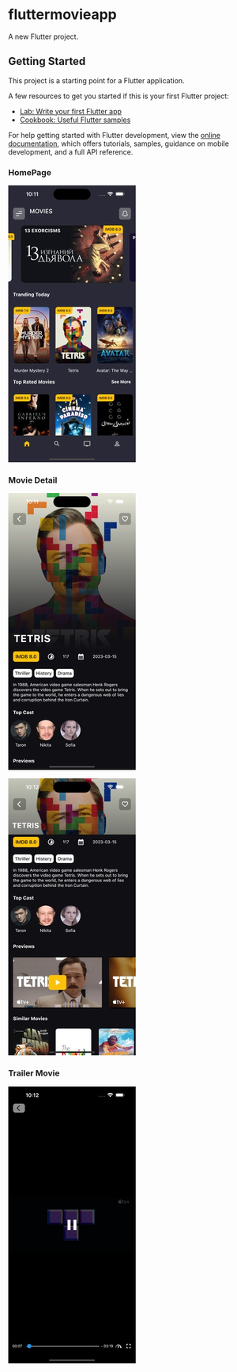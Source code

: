 # fluttermovieapp

A new Flutter project.

## Getting Started

This project is a starting point for a Flutter application.

A few resources to get you started if this is your first Flutter project:

- [Lab: Write your first Flutter app](https://docs.flutter.dev/get-started/codelab)
- [Cookbook: Useful Flutter samples](https://docs.flutter.dev/cookbook)

For help getting started with Flutter development, view the
[online documentation](https://docs.flutter.dev/), which offers tutorials,
samples, guidance on mobile development, and a full API reference.

### HomePage

![alt text](https://github.com/cookkiees/flutter-movie-app/blob/3538d580e23872e626170cd7845b03360c8f2980/assets/ss/Simulator%20Screen%20Shot%20-%20iPhone%2014%20Pro%20Max%20-%202023-04-03%20at%2010.11.50_258x559.jpg)

### Movie Detail

![alt text](https://github.com/cookkiees/flutter-movie-app/blob/bbe77d350c6cbb639c5d9c1cf9bf44b5f388bc42/assets/ss/Simulator%20Screen%20Shot%20-%20iPhone%2014%20Pro%20Max%20-%202023-04-03%20at%2010.11.57_258x559.jpg)

![alt Text](https://github.com/cookkiees/flutter-movie-app/blob/a90dc20059b7a51815372a69f1411e81ced2e25c/assets/ss/Simulator%20Screen%20Shot%20-%20iPhone%2014%20Pro%20Max%20-%202023-04-03%20at%2010.12.04_258x559.jpg)


### Trailer Movie

![alt text](https://github.com/cookkiees/flutter-movie-app/blob/bbe77d350c6cbb639c5d9c1cf9bf44b5f388bc42/assets/ss/Simulator%20Screen%20Shot%20-%20iPhone%2014%20Pro%20Max%20-%202023-04-03%20at%2010.12.53_258x559.jpg)
